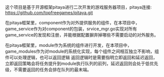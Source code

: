这个项目是基于开源框架pitaya进行二次开发的游戏服务器项目，pitaya连接: https://github.com/topfreegames/pitaya.git

在pitaya框架里，component作为对外提供服务的组件，在本项目中，game_service作为对component的包装，srvice_mgr.go实现对所有game_service的发现和注册，并能根据配置摒弃掉哪些不需要启动的对外服务。

在pitaya框架里，module作为系统的组件进行开发，在本项目中，game_modules作为对module的系统化实现，每个组件之间相互独立不影响，组件可以处理逻辑，也可以返回逻辑
返回逻辑时是需要指明立即返回和延迟返回，立即返回策略会将任务提升到module执行队列的前列，延迟返回则会处于低优先级，不需要返回的任务会排在队列的最末端。
